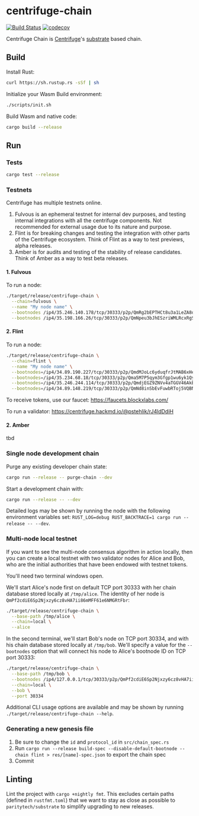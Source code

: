 # centrifuge-chain

[![Build Status](https://travis-ci.com/centrifuge/centrifuge-chain.svg?branch=master)](https://travis-ci.com/centrifuge/centrifuge-chain)
[![codecov](https://codecov.io/gh/centrifuge/centrifuge-chain/branch/master/graph/badge.svg)](https://codecov.io/gh/centrifuge/centrifuge-chain)

Centrifuge Chain is [Centrifuge](https://centrifuge.io)'s [substrate](https://github.com/paritytech/substrate) based chain.

## Build

Install Rust:

```bash
curl https://sh.rustup.rs -sSf | sh
```

Initialize your Wasm Build environment:

```bash
./scripts/init.sh
```

Build Wasm and native code:

```bash
cargo build --release
```

## Run

### Tests

```bash
cargo test --release
```

### Testnets

Centrifuge has multiple testnets online.

1. Fulvous is an ephemeral testnet for internal dev purposes, and testing internal integrations with all the centrifuge components. Not recommended for external usage due to its nature and purpose.
2. Flint is for breaking changes and testing the integration with other parts of the Centrifuge ecosystem. Think of Flint as a way to test previews, alpha releases.
3. Amber is for audits and testing of the stability of release candidates. Think of Amber as a way to test beta releases.

#### 1. Fulvous

To run a node:

```bash
./target/release/centrifuge-chain \
  --chain=fulvous \
  --name "My node name" \
  --bootnodes /ip4/35.246.140.178/tcp/30333/p2p/QmRg2bEPTHCt8u3a1LeZA8dJTd8mgMccsAcoHXTjQUpcZj \
  --bootnodes /ip4/35.198.166.26/tcp/30333/p2p/QmNpeu3bJhESzriWMLRcxRgSCYDGQ6GdBHnJAf8bJexAd5
```

#### 2. Flint

To run a node:

```bash
./target/release/centrifuge-chain \
  --chain=flint \
  --name "My node name" \
  --bootnodes=/ip4/34.89.190.227/tcp/30333/p2p/QmdMJoLc6yduqfrJtMAB6xHegydr3YXzfDCZWEYsaCJaRZ \
  --bootnodes=/ip4/35.234.68.18/tcp/30333/p2p/Qma5M7P5qym3Gfgp1wu6yk1QyMv2RzFV9GztP9AxHoK8PK \
  --bootnodes=/ip4/35.246.244.114/tcp/30333/p2p/QmdjEGZ9ZNVv4aTGGV46AkBqgCdWTHrh9wr9itYhs61gJA \
  --bootnodes=/ip4/34.89.148.219/tcp/30333/p2p/QmNd8inSbEvFuwbRToj5VQBNReqtb414oWGyDjF7tQ1qfX
```

To receive tokens, use our faucet: https://faucets.blockxlabs.com/

To run a validator: https://centrifuge.hackmd.io/@pstehlik/rJ4ldDdiH

#### 2. Amber

tbd

### Single node development chain

Purge any existing developer chain state:

```bash
cargo run --release -- purge-chain --dev
```

Start a development chain with:

```bash
cargo run --release -- --dev
```

Detailed logs may be shown by running the node with the following environment variables set: `RUST_LOG=debug RUST_BACKTRACE=1 cargo run --release -- --dev`.

### Multi-node local testnet

If you want to see the multi-node consensus algorithm in action locally, then you can create a local testnet with two validator nodes for Alice and Bob, who are the initial authorities that have been endowed with testnet tokens.

You'll need two terminal windows open.

We'll start Alice's node first on default TCP port 30333 with her chain database stored locally at `/tmp/alice`. The identity of her node is `QmPf2cdiE6Sp2Njxzy6cz8vHA7ii86mMFF61e6NMGRtFbr`:

```bash
./target/release/centrifuge-chain \
  --base-path /tmp/alice \
  --chain=local \
  --alice
```

In the second terminal, we'll start Bob's node on TCP port 30334, and with his chain database stored locally at `/tmp/bob`. We'll specify a value for the `--bootnodes` option that will connect his node to Alice's bootnode ID on TCP port 30333:

```bash
./target/release/centrifuge-chain \
  --base-path /tmp/bob \
  --bootnodes /ip4/127.0.0.1/tcp/30333/p2p/QmPf2cdiE6Sp2Njxzy6cz8vHA7ii86mMFF61e6NMGRtFbr \
  --chain=local \
  --bob \
  --port 30334
```

Additional CLI usage options are available and may be shown by running `./target/release/centrifuge-chain --help`.

### Generating a new genesis file

1. Be sure to change the `id` and `protocol_id` in `src/chain_spec.rs`
2. Run `cargo run --release build-spec --disable-default-bootnode --chain flint > res/[name]-spec.json` to export the chain spec
3. Commit

## Linting

Lint the project with `cargo +nightly fmt`. This excludes certain paths (defined in `rustfmt.toml`) that we want to stay as close as possible to `paritytech/substrate` to simplify upgrading to new releases.
